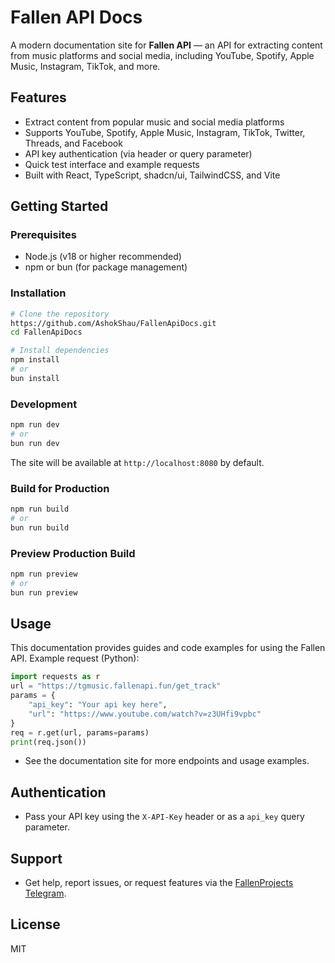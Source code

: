 # Fallen API Docs

A modern documentation site for **Fallen API** — an API for extracting content from music platforms and social media, including YouTube, Spotify, Apple Music, Instagram, TikTok, and more.

## Features
- Extract content from popular music and social media platforms
- Supports YouTube, Spotify, Apple Music, Instagram, TikTok, Twitter, Threads, and Facebook
- API key authentication (via header or query parameter)
- Quick test interface and example requests
- Built with React, TypeScript, shadcn/ui, TailwindCSS, and Vite

## Getting Started

### Prerequisites
- Node.js (v18 or higher recommended)
- npm or bun (for package management)

### Installation
```bash
# Clone the repository
https://github.com/AshokShau/FallenApiDocs.git
cd FallenApiDocs

# Install dependencies
npm install
# or
bun install
```

### Development
```bash
npm run dev
# or
bun run dev
```
The site will be available at `http://localhost:8080` by default.

### Build for Production
```bash
npm run build
# or
bun run build
```

### Preview Production Build
```bash
npm run preview
# or
bun run preview
```

## Usage
This documentation provides guides and code examples for using the Fallen API. Example request (Python):

```python
import requests as r
url = "https://tgmusic.fallenapi.fun/get_track"
params = {
    "api_key": "Your api key here",
    "url": "https://www.youtube.com/watch?v=z3UHfi9vpbc"
}
req = r.get(url, params=params)
print(req.json())
```

- See the documentation site for more endpoints and usage examples.

## Authentication
- Pass your API key using the `X-API-Key` header or as a `api_key` query parameter.

## Support
- Get help, report issues, or request features via the [FallenProjects Telegram](https://t.me/FallenProjects).

## License
MIT
